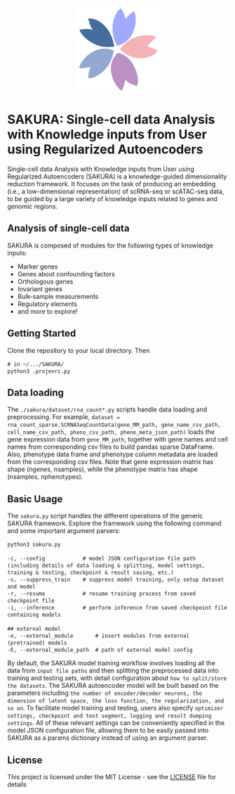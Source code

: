 <p align="center">
<img src="Icon.png" alt="SAKURA" height="200" >
</p>

# SAKURA: Single-cell data Analysis with Knowledge inputs from User using Regularized Autoencoders

Single-cell data Analysis with Knowledge inputs from User using Regularized Autoencoders (SAKURA) is a knowledge-guided dimensionality reduction framework. 
It focuses on the task of producing an embedding (i.e., a low-dimensional representation) of scRNA-seq or scATAC-seq data, to be guided by a large variety of knowledge inputs related to genes and genomic regions. 

## Analysis of single-cell data

SAKURA is composed of modules for the following types of knowledge inputs:

-   Marker genes
-   Genes about confounding factors
-   Orthologous genes
-   Invariant genes
-   Bulk-sample measurements
-   Regulatory elements
-   and more to explore!

<!-- 
In the [user guide](https://), we provide an overview of each model.
All model implementations have a high-level API that interacts with
[scanpy](http://scanpy.readthedocs.io/) and includes standard save/load functions, GPU acceleration, etc.
-->

## Getting Started  

Clone the repository to your local directory. Then

```
# in ~/.../SAKURA/
python3 .projenrc.py
```

## Data loading

The `./sakura/dataset/rna_count*.py` scripts handle data loading and preprocessing. 
For example, `dataset = rna_count_sparse.SCRNASeqCountData(gene_MM_path,
gene_name_csv_path,
cell_name_csv_path,
pheno_csv_path,
pheno_meta_json_path)` 
loads the gene expression data from `gene_MM_path`, together with gene names and cell names from corresponding csv files to build pandas sparse DataFrame. 
Also, phenotype data frame and phenotype column metadata are loaded from the corresponding csv files. Note that gene expression matrix has shape (ngenes, nsamples), while the phenotype matrix has shape (nsamples, nphenotypes).

<!--To use the data for training, `dataset.load_all()` returns the following:
- `expr`: preprocessed expression matrix as a numpy array
- `lab_full`: labels of all samples
- `labeled_idx`: indices of the randomly selected labeled set
- `unlabeled_idx`: indices of the rest of the samples
- `info`: additional dictionary containing information of the dataset. `info["cell_type"]` is a dictionary that maps each label to the name of the cell type. `info["cell_id"]` contains the cell ID in the original dataset. `info["gene_names"]` contains the gene names of the dataset.

To load a small subset of the samples for testing, call `dataset.load_subset(p)` instead, where `p` specifies the percentage of all samples to load.-->

## Basic Usage
<!--### Training a SAKURA model-->
The `sakura.py` script handles the different operations of the generic SAKURA framework. Explore the framework using the following command and some important argument parsers:
```
python3 sakura.py

-c, --config            # model JSON configuration file path (including details of data loading & splitting, model settings, training & testing, checkpoint & result saving, etc.) 
-s, --suppress_train    # suppress model training, only setup dataset and model
-r, --resume            # resume training process from saved checkpoint file
-i, --inference         # perform inference from saved checkpoint file containing models

## external model
-e, --external_module       # insert modules from external (pretrained) models
-E, --external_module_path  # path of external model config
```

By default, the SAKURA model training workflow involves loading all the data from `input file paths` and then splitting the preprocessed data into training and testing sets, with detail configuration about `how to split/store the datasets`. 
The SAKURA autoencoder model will be built based on the parameters including `the number of encoder/decoder neurons, the dimension of latent space, the loss function, the regularization, and so on`.
To facilitate model training and testing, users also specify `optimizer settings, checkpoint and test segment, logging and result dumping settings`. 
All of these relevant settings can be conveniently specified in the model JSON configuration file, allowing them to be easily passed into SAKURA as a params dictionary instead of using an argument parser. 

<!--### Performing classification with trained netAE model
After training, one may want to use a classifier on the embedded space to test its classification accuracy. The `inference.py` script deals with comparing classification accuracy of netAE with other baseline models when using KNN and logistic regression, two simple classifiers. To start, make sure netAE, AE (the unsuperivsed counterpart), scVI, PCA, and ZIFA are trained and have their embedded spaces located in `MODEL_PATH`. Then simply pass in `--data-path`, `--model-path`, `--lab-size`, and `--dataset`. Additionally, to ensure that the labeled set used in training netAE is the same as here, make sure that you pass in the same seed `--seed` here as when training netAE.
-->

## License
This project is licensed under the MIT License - see the [LICENSE](LICENSE) file for details

